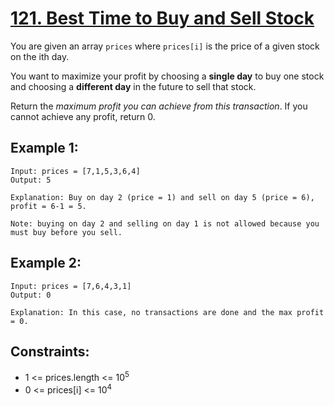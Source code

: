 # [121. Best Time to Buy and Sell Stock](https://leetcode.com/problems/best-time-to-buy-and-sell-stock/)

You are given an array ```prices``` where ```prices[i]``` is the price of a given stock on the ith day.

You want to maximize your profit by choosing a **single day** to buy one stock and choosing a **different day** in the future to sell that stock.

Return the *maximum profit you can achieve from this transaction*. If you cannot achieve any profit, return 0.

## Example 1:
```
Input: prices = [7,1,5,3,6,4]
Output: 5

Explanation: Buy on day 2 (price = 1) and sell on day 5 (price = 6), profit = 6-1 = 5. 

Note: buying on day 2 and selling on day 1 is not allowed because you must buy before you sell.
```

## Example 2:
```
Input: prices = [7,6,4,3,1]
Output: 0

Explanation: In this case, no transactions are done and the max profit = 0.
```

## Constraints:
* 1 <= prices.length <= 10<sup>5<sup>
* 0 <= prices[i] <= 10<sup>4<sup>